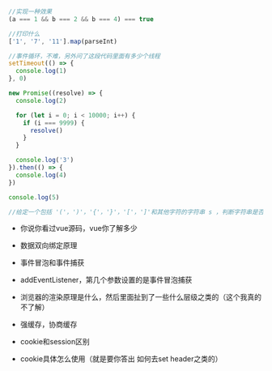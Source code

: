 ```js
//实现一种效果
(a === 1 && b === 2 && b === 4) === true

//打印什么
['1', '7', '11'].map(parseInt)

//事件循环，不难，另外问了这段代码里面有多少个线程
setTimeout(() => {
  console.log(1)
}, 0)

new Promise((resolve) => {
  console.log(2)

  for (let i = 0; i < 10000; i++) {
    if (i === 9999) {
      resolve()
    }
  }

  console.log('3')
}).then(() => {
  console.log(4)
})

console.log(5)

//给定一个包括 '('，')'，'{'，'}'，'['，']'和其他字符的字符串 s ，判断字符串是否有效。需要考虑边界条件，例如字符串里面存在一些非括号的字符
```

- 你说你看过vue源码，vue你了解多少

- 数据双向绑定原理

- 事件冒泡和事件捕获

- addEventListener，第几个参数设置的是事件冒泡捕获

- 浏览器的渲染原理是什么，然后里面扯到了一些什么层级之类的（这个我真的不了解）

- 强缓存，协商缓存

- cookie和session区别

- cookie具体怎么使用（就是要你答出 如何去set header之类的）

  